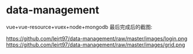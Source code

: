 # data-management
vue+vue-resource+vuex+node+mongodb
最后完成后的截图:

https://github.com/leirt97/data-management/raw/master/images/login.png
https://github.com/leirt97/data-management/raw/master/images/grid.png
